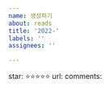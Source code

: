 ```yaml
---
name: 생성하기
about: reads
title: '2022-'
labels: ''
assignees: ''

---
```


star: ⭐️⭐️⭐️⭐️⭐️
url: 
comments: 
